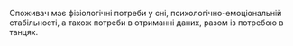 Споживач має фізіологічні потреби у сні, психологічно-емоціональній стабільності, а також потреби в отриманні даних, разом із потребою в танцях.
